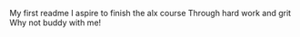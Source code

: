 My first readme
I aspire to finish the alx course
Through hard work and grit
Why not buddy with me!
